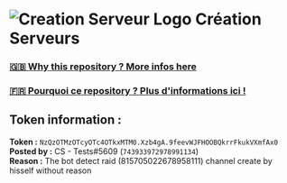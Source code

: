 # ![Creation Serveur Logo](https://i.imgur.com/XnmWmaA.png) Création Serveurs

### [🇬🇧 Why this repository ? More infos here](https://github.com/Creation-Serveurs/token-reset/blob/main/README.md)

### [🇫🇷 Pourquoi ce repository ? Plus d'informations ici !](https://github.com/Creation-Serveurs/token-reset/blob/main/FR_README.md)

## Token information :
**Token :** `NzQzOTMzOTcyOTc4OTkxMTM0.Xzb4gA.9feevWJFHOOBQkrrFkukVXmfAx0`\
**Posted by :** CS - Tests#5609 (`743933972978991134`)\
**Reason :** The bot detect raid (815705022678958111) channel create by hisself without reason